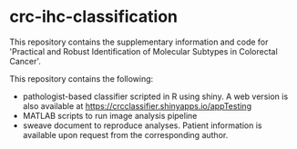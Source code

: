 # crc-ihc-classification

This repository contains the supplementary information and code for 'Practical and Robust Identification of Molecular Subtypes in Colorectal Cancer'.

This repository contains the following:
* pathologist-based classifier scripted in R using shiny. A web version is also available at
https://crcclassifier.shinyapps.io/appTesting
* MATLAB scripts to run image analysis pipeline
* sweave document to reproduce analyses. Patient information is available upon request from the corresponding author.
